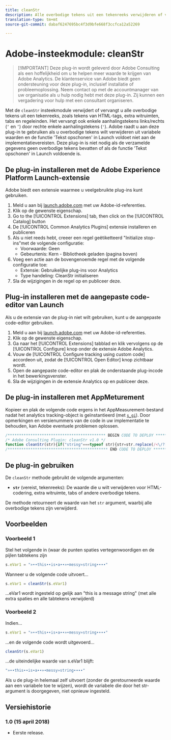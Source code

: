 ```yaml
---
title: cleanStr
description: Alle overbodige tekens uit een tekenreeks verwijderen of vervangen.
translation-type: tm+mt
source-git-commit: dabaf6247695bc4f3d9bfe668f3ccfca12a52269

---
```



# Adobe-insteekmodule: cleanStr

>[!IMPORTANT] Deze plug-in wordt geleverd door Adobe Consulting als een hoffelijkheid om u te helpen meer waarde te krijgen van Adobe Analytics. De klantenservice van Adobe biedt geen ondersteuning voor deze plug-in, inclusief installatie of probleemoplossing. Neem contact op met de accountmanager van uw organisatie als u hulp nodig hebt met deze plug-in. Zij kunnen een vergadering voor hulp met een consultant organiseren.

Met de `cleanStr` insteekmodule verwijdert of vervangt u alle overbodige tekens uit een tekenreeks, zoals tekens van HTML-tags, extra witruimten, tabs en regeleinden. Het vervangt ook enkele aanhalingstekens links/rechts (`‘` en `’`) door rechte enkele aanhalingstekens (`'`). Adobe raadt u aan deze plug-in te gebruiken als u overbodige tekens wilt verwijderen uit variabele waarden en de functie &#39;Tekst opschonen&#39; in Launch voldoet niet aan de implementatievereisten. Deze plug-in is niet nodig als de verzamelde gegevens geen overbodige tekens bevatten of als de functie &#39;Tekst opschonen&#39; in Launch voldoende is.

## De plug-in installeren met de Adobe Experience Platform Launch-extensie

Adobe biedt een extensie waarmee u veelgebruikte plug-ins kunt gebruiken.

1. Meld u aan bij [launch.adobe.com](https://launch.adobe.com) met uw Adobe-id-referenties.
1. Klik op de gewenste eigenschap.
1. Go to the [!UICONTROL Extensions] tab, then click on the [!UICONTROL Catalog] button
1. De [!UICONTROL Common Analytics Plugins] extensie installeren en publiceren
1. Als u niet reeds hebt, creeer een regel geëtiketteerd &quot;Initialize stop-ins&quot;met de volgende configuratie:
   * Voorwaarde: Geen
   * Gebeurtenis: Kern - Bibliotheek geladen (pagina boven)
1. Voeg een actie aan de bovengenoemde regel met de volgende configuratie toe:
   * Extensie: Gebruikelijke plug-ins voor Analytics
   * Type handeling: CleanStr initialiseren
1. Sla de wijzigingen in de regel op en publiceer deze.

## Plug-in installeren met de aangepaste code-editor van Launch

Als u de extensie van de plug-in niet wilt gebruiken, kunt u de aangepaste code-editor gebruiken.

1. Meld u aan bij [launch.adobe.com](https://launch.adobe.com) met uw Adobe-id-referenties.
1. Klik op de gewenste eigenschap.
1. Ga naar het [!UICONTROL Extensions] tabblad en klik vervolgens op de [!UICONTROL Configure] knop onder de extensie Adobe Analytics.
1. Vouw de [!UICONTROL Configure tracking using custom code] accordeon uit, zodat de [!UICONTROL Open Editor] knop zichtbaar wordt.
1. Open de aangepaste code-editor en plak de onderstaande plug-incode in het bewerkingsvenster.
1. Sla de wijzigingen in de extensie Analytics op en publiceer deze.

## De plug-in installeren met AppMeturement

Kopieer en plak de volgende code ergens in het AppMeasurement-bestand nadat het analytics tracking-object is geïnstantieerd (met [`s_gi`](../functions/s-gi.md)). Door opmerkingen en versienummers van de code in uw implementatie te behouden, kan Adobe eventuele problemen oplossen.

```js
/******************************************* BEGIN CODE TO DEPLOY *******************************************/
/* Adobe Consulting Plugin: cleanStr v1.0 */
function cleanStr(str){if("string"===typeof str){str=str.replace(/<\/?[^>]+(>|$)/g,"");str=str.trim(); str=str.replace(/[\u2018\u2019\u201A]/g,"'");str=str.replace(/\t+/g,"");for(str=str.replace(/[\n\r]/g," ");-1<str.indexOf("  ");)str=str.replace(/\s\s/g," ");return str}return""};
/******************************************** END CODE TO DEPLOY ********************************************/
```

## De plug-in gebruiken

De `cleanStr` methode gebruikt de volgende argumenten:

* **`str`** (vereist, tekenreeks): De waarde die u wilt verwijderen voor HTML-codering, extra witruimte, tabs of andere overbodige tekens.

De methode retourneert de waarde van het `str` argument, waarbij alle overbodige tekens zijn verwijderd.

## Voorbeelden

### Voorbeeld 1

Stel het volgende in (waar de punten spaties vertegenwoordigen en de pijlen tabtekens zijn

```js
s.eVar1 = "»∙∙this∙∙is∙a∙∙»∙messy»string∙∙∙∙"
```

Wanneer u de volgende code uitvoert...

```js
s.eVar1 = cleanStr(s.eVar1)
```

...eVar1 wordt ingesteld op gelijk aan &quot;this is a message string&quot; (met alle extra spaties en alle tabtekens verwijderd)

### Voorbeeld 2

Indien...

```js
s.eVar1 = "»∙∙this∙∙is∙a∙∙»∙messy»string∙∙∙∙"
```

...en de volgende code wordt uitgevoerd...

```js
cleanStr(s.eVar1)
```

...de uiteindelijke waarde van s.eVar1 blijft:

```js
"»∙∙this∙∙is∙a∙∙»∙messy»string∙∙∙∙"
```

Als u de plug-in helemaal zelf uitvoert (zonder de geretourneerde waarde aan een variabele toe te wijzen), wordt de variabele die door het str-argument is doorgegeven, niet opnieuw ingesteld.

## Versiehistorie

### 1.0 (15 april 2018)

* Eerste release.
